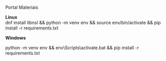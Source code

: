 Portal Materiais 

<b>Linux</b><br/>
dnf install libnsl && python -m venv env && source env/bin/activate && pip install -r requirements.txt


<b>Windows</b><br/>

python -m venv env && env\Scripts\activate.bat && pip install -r requirements.txt
